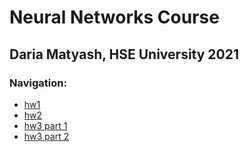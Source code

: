 # Neural Networks Course
## Daria Matyash,  HSE University 2021

### Navigation:
* [hw1](https://github.com/MatyashDare/-NN/tree/main/hw1)
* [hw2](https://github.com/MatyashDare/-NN/tree/master/hw2)
* [hw3 part 1]()
* [hw3 part 2](https://github.com/MatyashDare/-NN/blob/master/BERT_Fine_Tuning_Sentence_Classification.ipynb)
